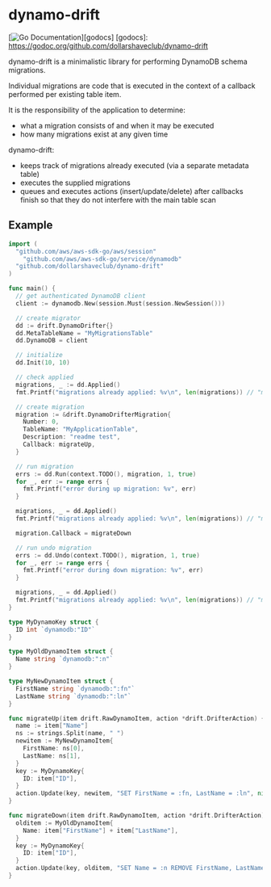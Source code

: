 # dynamo-drift
[![Go Documentation](http://img.shields.io/badge/go-documentation-blue.svg?style=flat-square)][godocs]
[godocs]: https://godoc.org/github.com/dollarshaveclub/dynamo-drift


dynamo-drift is a minimalistic library for performing DynamoDB schema migrations.

Individual migrations are code that is executed in the context of a callback performed per existing table item.

It is the responsibility of the application to determine:
- what a migration consists of and when it may be executed
- how many migrations exist at any given time

dynamo-drift:
- keeps track of migrations already executed (via a separate metadata table)
- executes the supplied migrations
- queues and executes actions (insert/update/delete) after callbacks finish so that they do not interfere with the main table scan

Example
-------

```go
import (
  "github.com/aws/aws-sdk-go/aws/session"
	"github.com/aws/aws-sdk-go/service/dynamodb"
  "github.com/dollarshaveclub/dynamo-drift"
)

func main() {
  // get authenticated DynamoDB client
  client := dynamodb.New(session.Must(session.NewSession()))

  // create migrator
  dd := drift.DynamoDrifter{}
  dd.MetaTableName = "MyMigrationsTable"
  dd.DynamoDB = client

  // initialize
  dd.Init(10, 10)

  // check applied
  migrations, _ := dd.Applied()
  fmt.Printf("migrations already applied: %v\n", len(migrations)) // "migrations already applied: 0"

  // create migration
  migration := &drift.DynamoDrifterMigration{
    Number: 0,
    TableName: "MyApplicationTable",
    Description: "readme test",
    Callback: migrateUp,
  }

  // run migration
  errs := dd.Run(context.TODO(), migration, 1, true)
  for _, err := range errs {
    fmt.Printf("error during up migration: %v", err)
  }

  migrations, _ = dd.Applied()
  fmt.Printf("migrations already applied: %v\n", len(migrations)) // "migrations already applied: 1"

  migration.Callback = migrateDown

  // run undo migration
  errs := dd.Undo(context.TODO(), migration, 1, true)
  for _, err := range errs {
    fmt.Printf("error during down migration: %v", err)
  }

  migrations, _ = dd.Applied()
  fmt.Printf("migrations already applied: %v\n", len(migrations)) // "migrations already applied: 0"
}

type MyDynamoKey struct {
  ID int `dynamodb:"ID"`
}

type MyOldDynamoItem struct {
  Name string `dynamodb:":n"`
}

type MyNewDynamoItem struct {
  FirstName string `dynamodb:":fn"`
  LastName string `dynamodb:":ln"`
}

func migrateUp(item drift.RawDynamoItem, action *drift.DrifterAction) {
  name := item["Name"]
  ns := strings.Split(name, " ")
  newitem := MyNewDynamoItem{
    FirstName: ns[0],
    LastName: ns[1],
  }
  key := MyDynamoKey{
    ID: item["ID"],
  }
  action.Update(key, newitem, "SET FirstName = :fn, LastName = :ln", nil, "")
}

func migrateDown(item drift.RawDynamoItem, action *drift.DrifterAction) {
  olditem := MyOldDynamoItem{
    Name: item["FirstName"] + item["LastName"],
  }
  key := MyDynamoKey{
    ID: item["ID"],
  }
  action.Update(key, olditem, "SET Name = :n REMOVE FirstName, LastName", nil, "")
}
```
